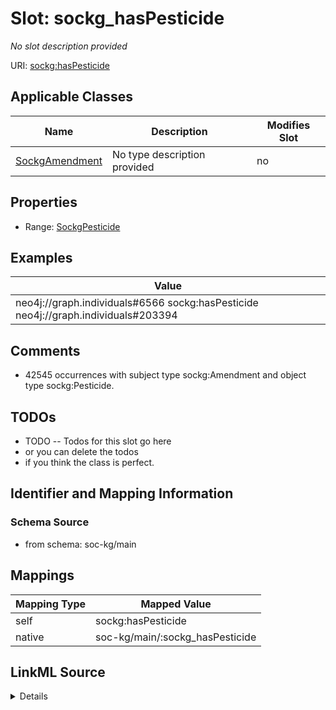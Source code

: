 

# Slot: sockg_hasPesticide


_No slot description provided_





URI: [sockg:hasPesticide](http://www.semanticweb.org/sockg/ontologies/2024/0/soil-carbon-ontology/hasPesticide)



<!-- no inheritance hierarchy -->





## Applicable Classes

| Name | Description | Modifies Slot |
| --- | --- | --- |
| [SockgAmendment](../classes/SockgAmendment.md) | No type description provided |  no  |







## Properties

* Range: [SockgPesticide](../classes/SockgPesticide.md)






## Examples

| Value |
| --- |
| neo4j://graph.individuals#6566 sockg:hasPesticide neo4j://graph.individuals#203394 |

## Comments

* 42545 occurrences with subject type sockg:Amendment and object type sockg:Pesticide.

## TODOs

* TODO -- Todos for this slot go here
* or you can delete the todos
* if you think the class is perfect.

## Identifier and Mapping Information







### Schema Source


* from schema: soc-kg/main




## Mappings

| Mapping Type | Mapped Value |
| ---  | ---  |
| self | sockg:hasPesticide |
| native | soc-kg/main/:sockg_hasPesticide |




## LinkML Source

<details>
```yaml
name: sockg_hasPesticide
description: No slot description provided
todos:
- TODO -- Todos for this slot go here
- or you can delete the todos
- if you think the class is perfect.
comments:
- 42545 occurrences with subject type sockg:Amendment and object type sockg:Pesticide.
examples:
- value: neo4j://graph.individuals#6566 sockg:hasPesticide neo4j://graph.individuals#203394
from_schema: soc-kg/main
rank: 1000
slot_uri: sockg:hasPesticide
alias: sockg_hasPesticide
domain_of:
- sockg_Amendment
range: sockg_Pesticide

```
</details>